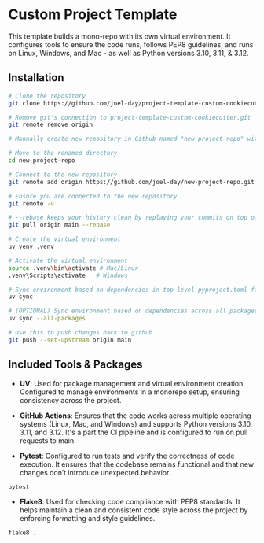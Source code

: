 # Custom Project Template

This template builds a mono-repo with its own virtual environment. It configures tools to ensure the code runs, follows PEP8 guidelines, and runs on Linux, Windows, and Mac - as well as Python versions 3.10, 3.11, & 3.12. 

## Installation

```bash
# Clone the repository
git clone https://github.com/joel-day/project-template-custom-cookiecutter.git

# Remove git's connection to project-template-custom-cookiecutter.git
git remote remove origin

# Manually create new repository in Github named "new-project-repo" with no README, and rename the locally cloned template to match the name

# Move to the renamed directory
cd new-project-repo

# Connect to the new repository
git remote add origin https://github.com/joel-day/new-project-repo.git

# Ensure you are connected to the new repository
git remote -v

# --rebase keeps your history clean by replaying your commits on top of what’s already in the remote
git pull origin main --rebase 

# Create the virtual environment
uv venv .venv

# Activate the virtual environment
source .venv\bin\activate # Mac/Linux
.venv\Scripts\activate   # Windows

# Sync environment based on dependencies in top-level pyproject.toml file
uv sync

# (OPTIONAL) Sync environment based on dependencies across all packages' pyproject.toml files
uv sync --all-packages

# Use this to push changes back to github
git push --set-upstream origin main
```

## Included Tools & Packages

- **UV**: Used for package management and virtual environment creation. Configured to manage environments in a monorepo setup, ensuring consistency across the project.

- **GitHub Actions**: Ensures that the code works across multiple operating systems (Linux, Mac, and Windows) and supports Python versions 3.10, 3.11, and 3.12. It's a part the CI pipeline and is configured to run on pull requests to main.

- **Pytest**: Configured to run tests and verify the correctness of code execution. It ensures that the codebase remains functional and that new changes don’t introduce unexpected behavior.
```bash
pytest
```
- **Flake8**: Used for checking code compliance with PEP8 standards. It helps maintain a clean and consistent code style across the project by enforcing formatting and style guidelines.
```bash
flake8 .
```

